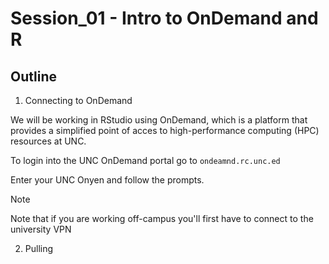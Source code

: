 # Session_01 - Intro to OnDemand and R

## Outline

1. Connecting to OnDemand

We will be working in RStudio using OnDemand, which is a platform that provides a simplified point of acces to high-performance computing (HPC) resources at UNC.

To login into the UNC OnDemand portal go to `ondeamnd.rc.unc.ed`

Enter your UNC Onyen and follow the prompts. 

> [!NOTE] 
> Note that if you are working off-campus you'll first have to connect to the university VPN

2. Pulling 